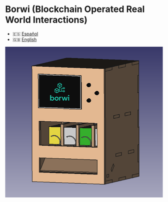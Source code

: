 # Borwi (Blockchain Operated Real World Interactions)

- 🇪🇸 [Español](docs/README_es.md)
- 🇬🇧 [English](docs/README_en.md)

![POC: Borwi Vending Machine](assets/images/Image_freecad.png)
